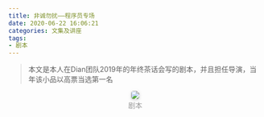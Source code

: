 ```yaml
---
title: 非诚勿扰——程序员专场
date: 2020-06-22 16:06:21
categories: 文集及讲座
tags:
- 剧本
---
```



> 本文是本人在Dian团队2019年的年终茶话会写的剧本，并且担任导演，当年该小品以高票当选第一名

<!-- more -->
<center>
    <img style="border-radius: 0.3125em;
    box-shadow: 0 2px 4px 0 rgba(34,36,38,.12),0 2px 10px 0 rgba(34,36,38,.08);" 
    src="非诚无扰——程序员专场/《非诚勿扰——程序员专场》.jpg">
    <br>
    <div style="color:orange;
    display: inline-block;
    color: #999;
    padding: 2px;">剧本</div>
</center>